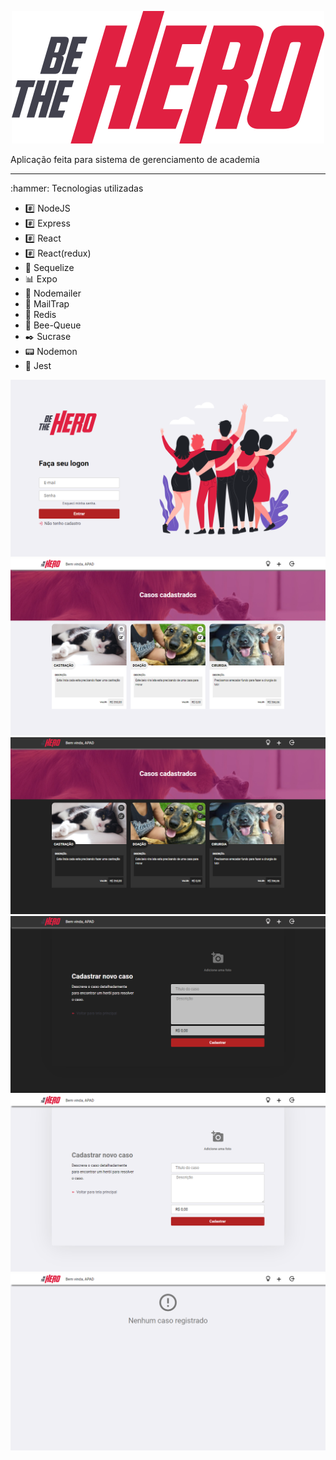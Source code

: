  

<p align="center">
  <img src="https://github.com/IgorCruzz/HERO/blob/master/frontend/src/assets/logo.svg" alt="logo" style="margin-left = 50%" />
</p>
Aplicação feita para sistema de gerenciamento de academia
 <hr />
:hammer: Tecnologias utilizadas

 - :hash: NodeJS
 - :hash:  Express
 - :hash: React
 - :hash: React(redux) 
 - :game_die: Sequelize
 - :bar_chart: Expo
 - :e-mail: Nodemailer
 - :e-mail: MailTrap
 - :game_die: Redis
 - :honeybee: Bee-Queue
 - :black_nib: Sucrase
 - :pager: Nodemon
 - :traffic_light: Jest

 

 
<img src="https://github.com/IgorCruzz/HERO/blob/master/screenshots/LOGIN.png" alt="login" />
<img src="https://github.com/IgorCruzz/HERO/blob/master/screenshots/DASHBOARD-B.png" alt="DashboardB" />
<img src="https://github.com/IgorCruzz/HERO/blob/master/screenshots/DASHBOARD-P.png" alt="DashboardP" />
<img src="https://github.com/IgorCruzz/HERO/blob/master/screenshots/CAD-P.png" alt="cadp" />
<img src="https://github.com/IgorCruzz/HERO/blob/master/screenshots/CAD-B.png" alt="cadb" />
<img src="https://github.com/IgorCruzz/HERO/blob/master/screenshots/DASHBOARD.png" alt="dash" />





